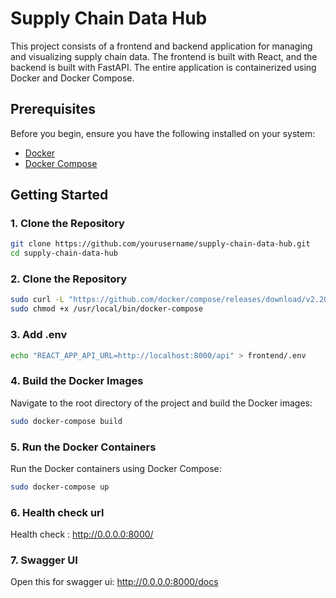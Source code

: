 # Supply Chain Data Hub

This project consists of a frontend and backend application for managing and visualizing supply chain data. The frontend is built with React, and the backend is built with FastAPI. The entire application is containerized using Docker and Docker Compose.

## Prerequisites

Before you begin, ensure you have the following installed on your system:

- [Docker](https://docs.docker.com/get-docker/)
- [Docker Compose](https://docs.docker.com/compose/install/)

## Getting Started

### 1. Clone the Repository

```bash
git clone https://github.com/yourusername/supply-chain-data-hub.git
cd supply-chain-data-hub
```

### 2. Clone the Repository

```bash
sudo curl -L "https://github.com/docker/compose/releases/download/v2.20.2/docker-compose-$(uname -s)-$(uname -m)" -o /usr/local/bin/docker-compose
sudo chmod +x /usr/local/bin/docker-compose
```

### 3. Add .env

```bash
echo "REACT_APP_API_URL=http://localhost:8000/api" > frontend/.env
```

### 4. Build the Docker Images

Navigate to the root directory of the project and build the Docker images:

```bash
sudo docker-compose build
```

### 5. Run the Docker Containers

Run the Docker containers using Docker Compose:

```bash
sudo docker-compose up
```

### 6. Health check url

Health check : http://0.0.0.0:8000/

### 7. Swagger UI

Open this for swagger ui: http://0.0.0.0:8000/docs
